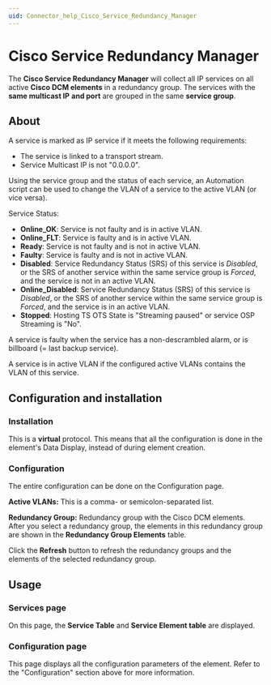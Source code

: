 ```yaml
---
uid: Connector_help_Cisco_Service_Redundancy_Manager
---
```


# Cisco Service Redundancy Manager

The **Cisco Service Redundancy Manager** will collect all IP services on all active **Cisco DCM elements** in a redundancy group. The services with the **same multicast IP** **and port** are grouped in the same **service group**.

## About

A service is marked as IP service if it meets the following requirements:

- The service is linked to a transport stream.
- Service Multicast IP is not "0.0.0.0".

Using the service group and the status of each service, an Automation script can be used to change the VLAN of a service to the active VLAN (or vice versa).

Service Status:

- **Online_OK**: Service is not faulty and is in active VLAN.
- **Online_FLT**: Service is faulty and is in active VLAN.
- **Ready**: Service is not faulty and is not in active VLAN.
- **Faulty**: Service is faulty and is not in active VLAN.
- **Disabled**: Service Redundancy Status (SRS) of this service is *Disabled*, or the SRS of another service within the same service group is *Forced*, and the service is not in an active VLAN.
- **Online_Disabled**: Service Redundancy Status (SRS) of this service is *Disabled*, or the SRS of another service within the same service group is *Forced*, and the service is in an active VLAN.
- **Stopped**: Hosting TS OTS State is "Streaming paused" or service OSP Streaming is "No".

A service is faulty when the service has a non-descrambled alarm, or is billboard (= last backup service).

A service is in active VLAN if the configured active VLANs contains the VLAN of this service.

## Configuration and installation

### Installation

This is a **virtual** protocol. This means that all the configuration is done in the element's Data Display, instead of during element creation.

### Configuration

The entire configuration can be done on the Configuration page.

**Active VLANs:** This is a comma- or semicolon-separated list.

**Redundancy Group:** Redundancy group with the Cisco DCM elements. After you select a redundancy group, the elements in this redundancy group are shown in the **Redundancy Group Elements** table.

Click the **Refresh** button to refresh the redundancy groups and the elements of the selected redundancy group.

## Usage

### Services page

On this page, the **Service Table** and **Service Element table** are displayed.

### Configuration page

This page displays all the configuration parameters of the element. Refer to the "Configuration" section above for more information.
